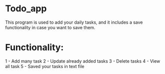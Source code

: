 # Todo_app 
This program is used to add your daily tasks, and it includes a save functionality in case you want to save them.
# Functionality:
1 - Add many task
2 - Update already added tasks
3 - Delete tasks
4 - View all task
5 - Saved your tasks in text file 
